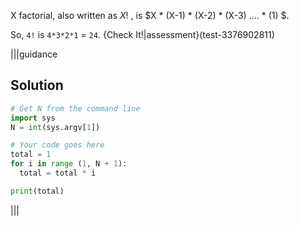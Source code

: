 X factorial, also written as $X!$ , is $X * (X-1) * (X-2) * (X-3) .... * (1) $.

So, `4!` is `4*3*2*1` = `24`.
{Check It!|assessment}(test-3376902811)

|||guidance
## Solution

```python
# Get N from the command line
import sys
N = int(sys.argv[1])

# Your code goes here
total = 1
for i in range (1, N + 1):
  total = total * i 

print(total)
```

|||

